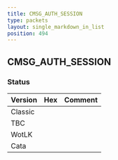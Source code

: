 ```yaml
---
title: CMSG_AUTH_SESSION
type: packets
layout: single_markdown_in_list
position: 494
---
```


## CMSG_AUTH_SESSION

### Status

Version | Hex | Comment
---------- | ---------- | ---------- 
Classic |  |  
TBC |  |  
WotLK |  |  
Cata |  |  
